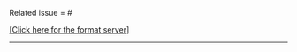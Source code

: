 <!--
Thanks for your PR!
If it's your first time contributing to Taichi, please make sure you have read our Contributor Guideline:
  https://taichi.readthedocs.io/en/latest/contributor_guide.html

- Please always prepend your PR title with tags such as [CUDA], [Lang], [Doc], [Example], e.g.:
    [Lang] Add ti.Complex as Taichi class
- Use a lowercased tag for PRs that are invisible to end-users, i.e., won't be highlighted in changelog:
    [cuda] [test] Fix out-of-memory error while running test
- More details: http://taichi.readthedocs.io/en/latest/contributor_guide.html#prtags

- Please fill the following blank with the issue number this PR related to (if any):
    Related issue = #2345
- If your PR will fix the issue **completely**, use the `close` or `fixes` keyword:
    Related issue = close #2345
- So that when the PR gets merged, GitHub will **automatically** close the issue #2345 for you.
- If the PR doesn't belong to any existing issue, and this is a trivial change, feel free to leave it blank :)
  -->
Related issue = #

[[Click here for the format server]](http://kun.csail.mit.edu:31415/)

----
